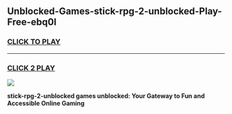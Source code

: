
## Unblocked-Games-stick-rpg-2-unblocked-Play-Free-ebq0l
<h3>
<a href="https://premium76.site?title=stick-rpg-2-unblocked&ref=12A">CLICK TO PLAY</a></h3>
<hr>

<h3>
<a href="https://premium76.site?title=stick-rpg-2-unblocked&ref=12A">CLICK 2 PLAY</a>
  
</h3>

<a href="https://premium76.site?title=stick-rpg-2-unblocked&ref=12A"><img src="https://clearcache.store/games.png"></a>


**stick-rpg-2-unblocked games unblocked: Your Gateway to Fun and Accessible Online Gaming**
